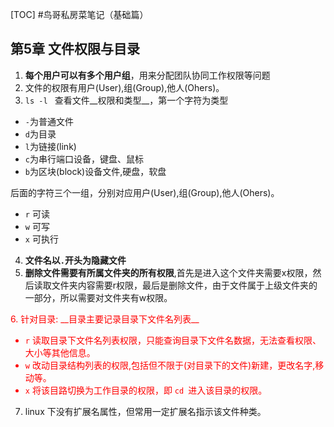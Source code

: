 [TOC]
#鸟哥私房菜笔记（基础篇）


## 第5章 文件权限与目录

1. __每个用户可以有多个用户组__，用来分配团队协同工作权限等问题
2. 文件的权限有用户(User),组(Group),他人(Ohers)。
3. `ls -l ` 查看文件__权限和类型__，第一个字符为类型

+ `-`为普通文件
+ `d`为目录
+ `l`为链接(link)
+ `c`为串行端口设备，键盘、鼠标
+ `b`为区块(block)设备文件,硬盘，软盘
    
后面的字符三个一组，分别对应用户(User),组(Group),他人(Ohers)。

* `r` 可读
* `w` 可写
* `x` 可执行

4. __文件名以`.`开头为隐藏文件__
5. __删除文件需要有所属文件夹的所有权限__,首先是进入这个文件夹需要x权限，然后读取文件夹内容需要r权限，最后是删除文件，由于文件属于上级文件夹的一部分，所以需要对文件夹有w权限。
<font color="red">
6. 针对目录: __目录主要记录目录下文件名列表__

* `r` 读取目录下文件名列表权限，只能查询目录下文件名数据，无法查看权限、大小等其他信息。
* `w` 改动目录结构列表的权限,包括但不限于(对目录下的文件)新建，更改名字,移动等。
* `x` 将该目路切换为工作目录的权限，即 `cd `进入该目录的权限。

</font>

7. linux 下没有扩展名属性，但常用一定扩展名指示该文件种类。